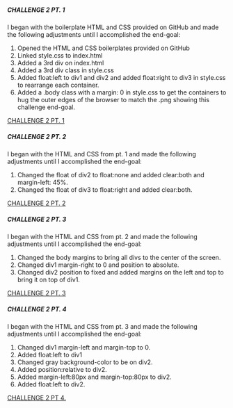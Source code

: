 ##### CHALLENGE 2 PT. 1
I began with the boilerplate HTML and CSS provided on GitHub and made the following adjustments until I accomplished the end-goal:

1. Opened the HTML and CSS boilerplates provided on GitHub
2. Linked style.css to index.html
3. Added a 3rd div on index.html
4. Added a 3rd div class in style.css
5. Added float:left to div1 and div2 and added float:right to div3 in style.css to rearrange each container.
6. Added a .body class with a margin: 0 in style.css to get the containers to hug the outer edges of the browser to match the .png showing this challenge end-goal.

[CHALLENGE 2 PT. 1](https://github.com/jamesnsummers/css_challenges/tree/master/challenge_2/css1)

##### CHALLENGE 2 PT. 2
I began with the HTML and CSS from pt. 1 and made the following adjustments until I accomplished the end-goal:

1. Changed the float of div2 to float:none and added clear:both and margin-left: 45%.
2. Changed the float of div3 to float:right and added clear:both.

[CHALLENGE 2 PT. 2](https://github.com/jamesnsummers/css_challenges/tree/master/challenge_2/css2)

##### CHALLENGE 2 PT. 3
I began with the HTML and CSS from pt. 2 and made the following adjustments until I accomplished the end-goal:

1. Changed the body margins to bring all divs to the center of the screen.
2. Changed div1 margin-right to 0 and position to absolute.
3. Changed div2 position to fixed and added margins on the left and top to bring it on top of div1.

[CHALLENGE 2 PT.  3](https://github.com/jamesnsummers/css_challenges/tree/master/challenge_2/css3)

##### CHALLENGE 2 PT. 4
I began with the HTML and CSS from pt. 3 and made the following adjustments until I accomplished the end-goal:

1. Changed div1 margin-left and margin-top to 0.
2. Added float:left to div1
3. Changed gray background-color to be on div2.
4. Added position:relative to div2.
5. Added margin-left:80px and margin-top:80px to div2.
6. Added float:left to div2.

[CHALLENGE 2 PT 4. ](https://github.com/jamesnsummers/css_challenges/tree/master/challenge_2/css4)

